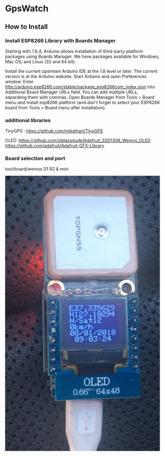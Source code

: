 # GpsWatch

## How to Install

### Install ESP8266 Library with Boards Manager

Starting with 1.6.4, Arduino allows installation of third-party platform packages using Boards Manager. We have packages available for Windows, Mac OS, and Linux (32 and 64 bit).

Install the current upstream Arduino IDE at the 1.8 level or later. The current version is at the Arduino website.
Start Arduino and open Preferences window.
Enter http://arduino.esp8266.com/stable/package_esp8266com_index.json into Additional Board Manager URLs field. You can add multiple URLs, separating them with commas.
Open Boards Manager from Tools > Board menu and install esp8266 platform (and don't forget to select your ESP8266 board from Tools > Board menu after installation).

### additional libraries

TinyGPS : https://github.com/mikalhart/TinyGPS

OLED :https://github.com/stblassitude/Adafruit_SSD1306_Wemos_OLED
      https://github.com/adafruit/Adafruit-GFX-Library

### Board selection and port

tool/board/wemos D1 R2 & mini



![](https://github.com/cchamchi/images/blob/master/gpswatch_v01.jpg)

